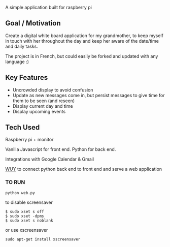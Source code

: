 
A simple application built for raspberry pi

## Goal / Motivation
Create a digital white board application for my grandmother, to keep myself in touch with her throughout the day and keep her aware of the date/time and daily tasks.

The project is in French, but could easily be forked and updated with any language :)


## Key Features
* Uncrowded display to avoid confusion
* Update as new messages come in, but persist messages to give time for them to be seen (and reseen)
* Display current day and time
* Display upcoming events 

## Tech Used
Raspberry pi + monitor

Vanilla Javascript for front end.
Python for back end.

Integrations with Google Calendar & Gmail

[WUY](https://github.com/manatlan/guy) to connect python back end to front end and serve a web application

### TO RUN
```
python web.py
```

to disable screensaver

```
$ sudo xset s off
$ sudo xset -dpms
$ sudo xset s noblank
```

or use xscreensaver

```
sudo apt-get install xscreensaver
```
